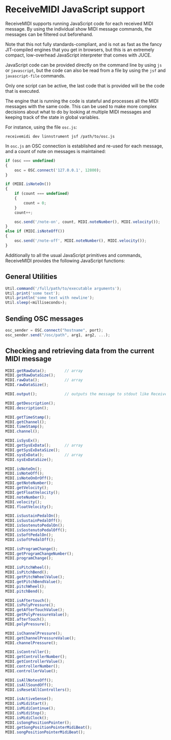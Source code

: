 # ReceiveMIDI JavaScript support

ReceiveMIDI supports running JavaScript code for each received MIDI message.
By using the individual show MIDI message commands, the messages can be filtered out beforehand.

Note that this not fully standards-compliant, and is not as fast as the fancy JIT-compiled engines that you get in browsers, but this is an extremely compact, low-overhead JavaScript interpreter that comes with JUCE.

JavaScript code can be provided directly on the command line by using `js` or `javascript`, but the code can also be read from a file by using the `jsf` and `javascript-file` commands.

Only one script can be active, the last code that is provided will be the code that is executed.

The engine that is running the code is stateful and processes all the MIDI messages with the same code. This can be used to make more complex decisions about what to do by looking at multiple MIDI messages and keeping track of the state in global variables.

For instance, using the file `osc.js`:

```
receivemidi dev linnstrument jsf /path/to/osc.js
```

In `osc.js` an OSC connection is established and re-used for each message, and a count of note on messages is maintained:

```javascript
if (osc === undefined)
{
    osc = OSC.connect('127.0.0.1', 12800);
}

if (MIDI.isNoteOn())
{ 
    if (count === undefined)
    {
        count = 0;
    }
    count++;

    osc.send('/note-on', count, MIDI.noteNumber(), MIDI.velocity());
}
else if (MIDI.isNoteOff())
{ 
    osc.send('/note-off', MIDI.noteNumber(), MIDI.velocity());
}
```

Additionally to all the usual JavaScript primitives and commands, ReceiveMIDI provides the following JavaScript functions:

## General Utilities

```javascript
Util.command('/full/path/to/executable arguments');
Util.print('some text');
Util.println('some text with newline');
Util.sleep(<milliseconds>);
```

## Sending OSC messages

```javascript
osc_sender = OSC.connect("hostname", port);
osc_sender.send("/osc/path", arg1, arg2, ...);
```

## Checking and retrieving data from the current MIDI message

```javascript
MIDI.getRawData();        // array
MIDI.getRawDataSize();
MIDI.rawData();           // array
MIDI.rawDataSize();

MIDI.output();            // outputs the message to stdout like ReceiveMIDI formats it

MIDI.getDescription();
MIDI.description();

MIDI.getTimeStamp();
MIDI.getChannel();
MIDI.timeStamp();
MIDI.channel();

MIDI.isSysEx();
MIDI.getSysExData();      // array
MIDI.getSysExDataSize();
MIDI.sysExData();         // array
MIDI.sysExDataSize();

MIDI.isNoteOn();
MIDI.isNoteOff();
MIDI.isNoteOnOrOff();
MIDI.getNoteNumber();
MIDI.getVelocity();
MIDI.getFloatVelocity();
MIDI.noteNumber();
MIDI.velocity();
MIDI.floatVelocity();

MIDI.isSustainPedalOn();
MIDI.isSustainPedalOff();
MIDI.isSostenutoPedalOn();
MIDI.isSostenutoPedalOff();
MIDI.isSoftPedalOn();
MIDI.isSoftPedalOff();

MIDI.isProgramChange();
MIDI.getProgramChangeNumber();
MIDI.programChange();

MIDI.isPitchWheel();
MIDI.isPitchBend();
MIDI.getPitchWheelValue();
MIDI.getPitchBendValue();
MIDI.pitchWheel();
MIDI.pitchBend();

MIDI.isAftertouch();
MIDI.isPolyPressure();
MIDI.getAfterTouchValue();
MIDI.getPolyPressureValue();
MIDI.afterTouch();
MIDI.polyPressure();

MIDI.isChannelPressure();
MIDI.getChannelPressureValue();
MIDI.channelPressure();

MIDI.isController();
MIDI.getControllerNumber();
MIDI.getControllerValue();
MIDI.controllerNumber();
MIDI.controllerValue();

MIDI.isAllNotesOff();
MIDI.isAllSoundOff();
MIDI.isResetAllControllers();

MIDI.isActiveSense();
MIDI.isMidiStart();
MIDI.isMidiContinue();
MIDI.isMidiStop();
MIDI.isMidiClock();
MIDI.isSongPositionPointer();
MIDI.getSongPositionPointerMidiBeat();
MIDI.songPositionPointerMidiBeat();
```